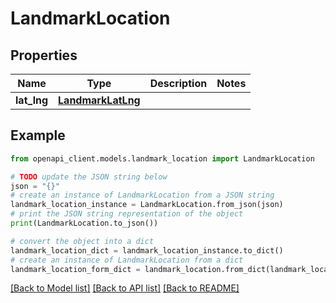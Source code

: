 # LandmarkLocation


## Properties

Name | Type | Description | Notes
------------ | ------------- | ------------- | -------------
**lat_lng** | [**LandmarkLatLng**](LandmarkLatLng.md) |  | 

## Example

```python
from openapi_client.models.landmark_location import LandmarkLocation

# TODO update the JSON string below
json = "{}"
# create an instance of LandmarkLocation from a JSON string
landmark_location_instance = LandmarkLocation.from_json(json)
# print the JSON string representation of the object
print(LandmarkLocation.to_json())

# convert the object into a dict
landmark_location_dict = landmark_location_instance.to_dict()
# create an instance of LandmarkLocation from a dict
landmark_location_form_dict = landmark_location.from_dict(landmark_location_dict)
```
[[Back to Model list]](../README.md#documentation-for-models) [[Back to API list]](../README.md#documentation-for-api-endpoints) [[Back to README]](../README.md)


